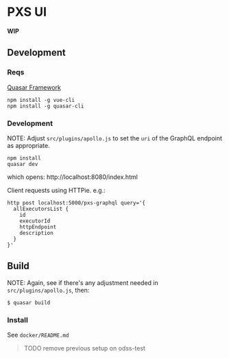 # PXS UI

**WIP**

## Development

### Reqs

[Quasar Framework](http://quasar-framework.org/)

    npm install -g vue-cli
    npm install -g quasar-cli

### Development

NOTE: Adjust `src/plugins/apollo.js` to set the `uri` of the
GraphQL endpoint as appropriate.

    npm install
    quasar dev

which opens: http://localhost:8080/index.html

Client requests using HTTPie. e.g.:

```
http post localhost:5000/pxs-graphql query='{
  allExecutorsList {
    id
    executorId
    httpEndpoint
    description
  }
}'
```


## Build

NOTE: Again, see if there's any adjustment needed in
`src/plugins/apollo.js`, then:

```
$ quasar build
```

### Install

See `docker/README.md`

> TODO remove previous setup on odss-test
